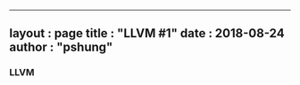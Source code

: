 
---
layout  : page
title   : "LLVM #1"
date       : 2018-08-24
author      : "pshung"
---


### LLVM
